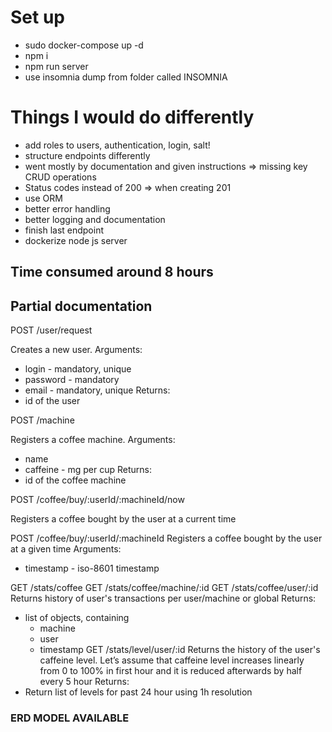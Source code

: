 # Set up

- sudo docker-compose up -d
- npm i
- npm run server
- use insomnia dump from folder called INSOMNIA

# Things I would do differently

- add roles to users, authentication, login, salt!
- structure endpoints differently
- went mostly by documentation and given instructions => missing key CRUD operations
- Status codes instead of 200 => when creating 201
- use ORM
- better error handling 
- better logging and documentation
- finish last endpoint
- dockerize node js server

## Time consumed around 8 hours

## Partial documentation 

POST /user/request

Creates a new user.
Arguments:
* login - mandatory, unique
* password - mandatory
* email - mandatory, unique
Returns:
* id of the user


POST /machine

Registers a coffee machine.
Arguments:
* name
* caffeine - mg per cup
Returns:
* id of the coffee machine


POST /coffee/buy/:userId/:machineId/now

Registers a coffee bought by the user at a current time

POST /coffee/buy/:userId/:machineId
Registers a coffee bought by the user at a given time
Arguments:
* timestamp - iso-8601 timestamp

GET /stats/coffee
GET /stats/coffee/machine/:id
GET /stats/coffee/user/:id
Returns history of user's transactions per user/machine or global
Returns:
* list of objects, containing
    * machine
    * user
    * timestamp
GET /stats/level/user/:id
Returns the history of the user's caffeine level. Let’s assume that caffeine level increases linearly from 0 to 100% in first hour and it is reduced afterwards by half every 5 hour
Returns:
* Return list of levels for past 24 hour using 1h resolution


### ERD MODEL AVAILABLE 